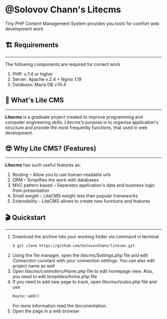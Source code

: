 # **@Solovov Chann's** Litecms
Tiny PHP Content Management System provides you tools for comfort web development work.

## 🏗️ Requirements
---
The following components are required for correct work
1. PHP: v.7.4 or higher
1. Server: Apache v.2.4 + Ngnix 1.19
1. Database: Maria DB v.10.4

## 🤨 What's Lite CMS
---
**Litecms** is a graduate project created to improve programming and computer engineering skills. Litecms's purpose is to organise application's structure and provide the most frequently functions, that used in web development.

## 😎 Why Lite CMS? (Features)
---
**Litecms** has such useful features as:
1. Routing – Allow you to use human-readable urls
1. ORM – Simplifies the work with databases
1. MVC pattern based – Separates application's data and buisness logic from presentation
1. Small weight – LiteCMS weight less than popular frameworks
1. Extensibility – LiteCMS allows to create new functions and features

## 🎬 Quickstart
---
1. Download the archive into your working folder via command in terminal
    ```bash
    $ git clone https://github.com/SolovovChann/litecms.git
    ```
1. Using the file manager, open the *litecms/Settings.php* file and edit *Connection* constant with your connection settings. You can also edit project name as well
1. Open *litecms/controllers/Home.php* file to edit homepage view. Also, you need to edit *templates/home.php* file
1. If you need to add new page to track, open *litecms/routes.php* file and use 
    ```php
    Route::add()
    ```
    For more information read the documentation.
1. Open the page in a web browser